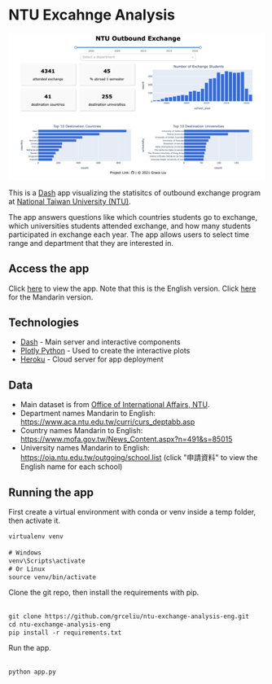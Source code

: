 # NTU Excahnge Analysis
[![screenshot](screenshot/app.png)](http://ec2-13-52-247-219.us-west-1.compute.amazonaws.com:8888)

This is a [Dash](https://plotly.com/dash/) app visualizing the statisitcs of outbound exchange program at [National Taiwan University (NTU)](https://www.ntu.edu.tw/index.html).

The app answers questions like which countries students go to exchange, which universities students attended exchange, and how many students participated in exchange each year. The app allows users to select time range and department that they are interested in.

## Access the app
Click [here](http://ec2-13-52-247-219.us-west-1.compute.amazonaws.com:8888) to view the app. Note that this is the English version. Click [here](https://ntu-exchange-analysis.herokuapp.com) for the Mandarin version.

## Technologies
- [Dash](https://plotly.com/dash/) - Main server and interactive components
- [Plotly Python](https://plot.ly/python/) - Used to create the interactive plots
- [Heroku](https://heroku.com) - Cloud server for app deployment

## Data
- Main dataset is from [Office of International Affairs, NTU](https://oia.ntu.edu.tw/students/outgoing.students.experience.do/).
- Department names Mandarin to English: https://www.aca.ntu.edu.tw/curri/curs_deptabb.asp
- Country names Mandarin to English: https://www.mofa.gov.tw/News_Content.aspx?n=491&s=85015
- University names Mandarin to English: https://oia.ntu.edu.tw/outgoing/school.list (click "申請資料" to view the English name for each school)

## Running the app

First create a virtual environment with conda or venv inside a temp folder, then activate it.

```
virtualenv venv

# Windows
venv\Scripts\activate
# Or Linux
source venv/bin/activate

```

Clone the git repo, then install the requirements with pip.

```

git clone https://github.com/grceliu/ntu-exchange-analysis-eng.git
cd ntu-exchange-analysis-eng
pip install -r requirements.txt

```

Run the app.

```

python app.py

```
